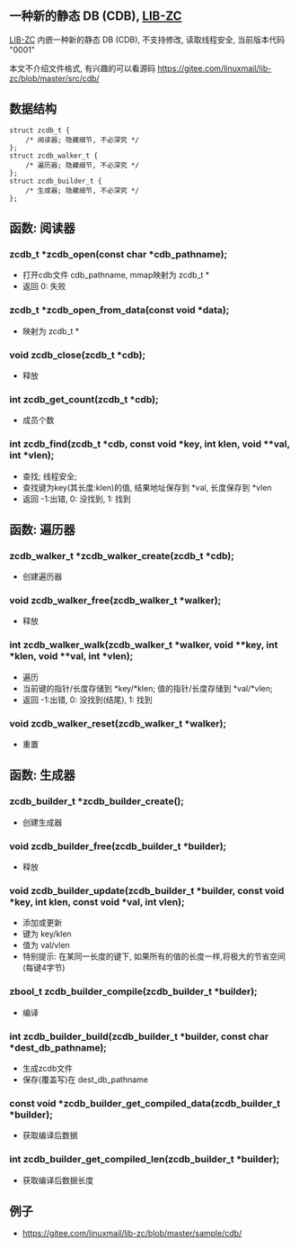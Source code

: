 <A name="readme_md" id="readme_md"></A>

## 一种新的静态 DB (CDB), [LIB-ZC](https://gitee.com/linuxmail/lib-zc#readme_md)

[LIB-ZC](https://gitee.com/linuxmail/lib-zc#readme_md) 内嵌一种新的静态 DB (CDB),
不支持修改, 读取线程安全, 当前版本代码 "0001"

本文不介绍文件格式, 有兴趣的可以看源码 https://gitee.com/linuxmail/lib-zc/blob/master/src/cdb/

## 数据结构

```
struct zcdb_t {
    /* 阅读器; 隐藏细节, 不必深究 */
};
struct zcdb_walker_t {
    /* 遍历器; 隐藏细节, 不必深究 */
};
struct zcdb_builder_t {
    /* 生成器; 隐藏细节, 不必深究 */
};
```

## 函数: 阅读器

### zcdb_t *zcdb_open(const char *cdb_pathname);

* 打开cdb文件 cdb_pathname, mmap映射为 zcdb_t *
* 返回 0: 失败

### zcdb_t *zcdb_open_from_data(const void *data);
* 映射为 zcdb_t *

### void zcdb_close(zcdb_t *cdb);

* 释放

### int zcdb_get_count(zcdb_t *cdb);

* 成员个数

### int zcdb_find(zcdb_t *cdb, const void *key, int klen, void **val, int *vlen);

* 查找; 线程安全;
* 查找键为key(其长度:klen)的值, 结果地址保存到 *val, 长度保存到 *vlen
* 返回 -1:出错, 0: 没找到, 1: 找到

## 函数: 遍历器


### zcdb_walker_t *zcdb_walker_create(zcdb_t *cdb);

* 创建遍历器

### void zcdb_walker_free(zcdb_walker_t *walker);

* 释放

### int zcdb_walker_walk(zcdb_walker_t *walker, void **key, int *klen, void **val, int *vlen);

* 遍历
* 当前键的指针/长度存储到 *key/*klen; 值的指针/长度存储到 *val/*vlen;
* 返回 -1:出错, 0: 没找到(结尾), 1: 找到

### void zcdb_walker_reset(zcdb_walker_t *walker);

* 重置

## 函数: 生成器


### zcdb_builder_t *zcdb_builder_create();

* 创建生成器

### void zcdb_builder_free(zcdb_builder_t *builder);

* 释放

### void zcdb_builder_update(zcdb_builder_t *builder, const void *key, int klen, const void *val, int vlen);

* 添加或更新
* 键为 key/klen
* 值为 val/vlen 
* 特别提示: 在某同一长度的键下, 如果所有的值的长度一样,将极大的节省空间(每键4字节)

### zbool_t zcdb_builder_compile(zcdb_builder_t *builder);

* 编译

### int zcdb_builder_build(zcdb_builder_t *builder, const char *dest_db_pathname);

* 生成zcdb文件
* 保存(覆盖写)在 dest_db_pathname

### const void *zcdb_builder_get_compiled_data(zcdb_builder_t *builder);

* 获取编译后数据

### int zcdb_builder_get_compiled_len(zcdb_builder_t *builder);

* 获取编译后数据长度

## 例子

* https://gitee.com/linuxmail/lib-zc/blob/master/sample/cdb/

